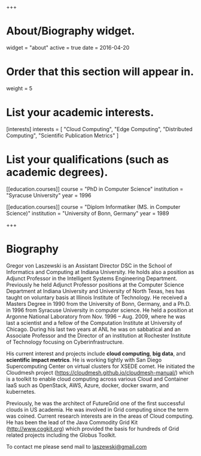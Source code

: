 +++
# About/Biography widget.
widget = "about"
active = true
date = 2016-04-20

# Order that this section will appear in.
weight = 5

# List your academic interests.
[interests]
  interests = [
    "Cloud Computing",
    "Edge Computing",
    "Distributed Computing",
	"Scientific Publication Metrics"
  ]

# List your qualifications (such as academic degrees).
[[education.courses]]
  course = "PhD in Computer Science"
  institution = "Syracuse University"
  year = 1996

[[education.courses]]
  course = "Diplom Informatiker (MS. in Computer Science)"
  institution = "University of Bonn, Germany"
  year = 1989
 
+++

# Biography


Gregor von Laszewski is an Assistant Director DSC in the School of
Informatics and Computing at Indiana University. He holds also a
position as Adjunct Professor in the Intelligent Systems Engineering
Department. Previously he held Adjunct Professor positions at the
Computer Science Department at Indiana University and University of
North Texas, hes has taught on voluntary basis at Illinois Institute of
Technology.  He received a Masters Degree in 1990 from the University of
Bonn, Germany, and a Ph.D. in 1996 from Syracuse University in computer
science. He held a position at Argonne National Laboratory from Nov.
1996 – Aug. 2009, where he was last a scientist and a fellow of the
Computation Institute at University of Chicago. During his last two
years at ANL he was on sabbatical and an Associate Professor and the
Director of an institution at Rochester Institute of Technology focusing
on Cyberinfrastructure.

His current interest and projects include **cloud computing**, **big data**, and
**scientific impact metrics**. He is working tightly with San Diego
Supercomputing Center on virtual clusters for XSEDE comet. He initiated
the Cloudmesh project (<https://cloudmesh.github.io/cloudmesh-manual/>)
which is a toolkit to enable cloud computing across various Cloud and
Container IaaS such as OpenStack, AWS, Azure, docker, docker swarm, and
kubernetes.

Previously, he was the architect of FutureGrid one of the first
successful clouds in US academia. He was involved in Grid computing
since the term was coined. Current research interests are in the areas
of Cloud computing. He has been the lead of the Java Commodity Grid
Kit (<http://www.cogkit.org>) which provided the basis for hundreds of
Grid related projects including the Globus Toolkit.

To contact me please send mail to <laszewski@gmail.com>
